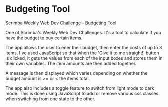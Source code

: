 # Budgeting Tool
 Scrimba Weekly Web Dev Challenge - Budgeting Tool

 One of Scrimba's Weekly Web Dev Challenges. It's a tool to calculate if you have the budget to buy certain items. 
 
 The app allows the user to ener their budget, then enter the costs of up to 3 items. I've used JavaScript so that when the 'Give it to me straight!' button is clicked, it gets the values from each of the input boxes and stores them in their own variables. The item amounts are then added together.

 A message is then displayed which varies depending on whether the budget amount is >= or < the items total.

 The app also includes a toggle feature to switch from light mode to dark mode. This is done using JavaScript to add or remove various css classes when switching from one state to the other.
